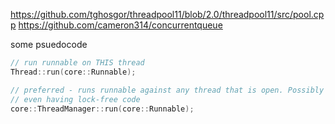 https://github.com/tghosgor/threadpool11/blob/2.0/threadpool11/src/pool.cpp
https://github.com/cameron314/concurrentqueue

some psuedocode

```cxx
// run runnable on THIS thread
Thread::run(core::Runnable);

// preferred - runs runnable against any thread that is open. Possibly
// even having lock-free code
core::ThreadManager::run(core::Runnable);
```